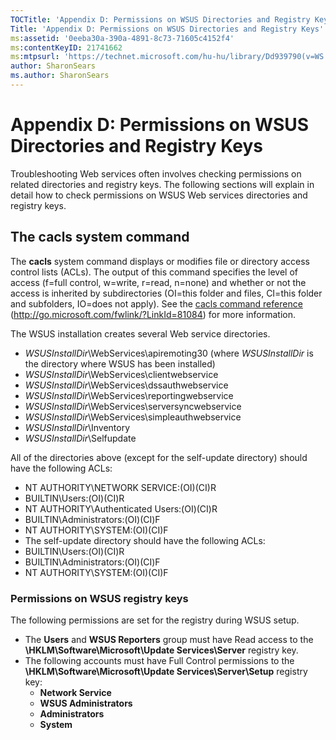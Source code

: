 ```yaml
---
TOCTitle: 'Appendix D: Permissions on WSUS Directories and Registry Keys'
Title: 'Appendix D: Permissions on WSUS Directories and Registry Keys'
ms:assetid: '0eeba30a-390a-4891-8c73-71605c4152f4'
ms:contentKeyID: 21741662
ms:mtpsurl: 'https://technet.microsoft.com/hu-hu/library/Dd939790(v=WS.10)'
author: SharonSears
ms.author: SharonSears
---
```


Appendix D: Permissions on WSUS Directories and Registry Keys
=============================================================

Troubleshooting Web services often involves checking permissions on related directories and registry keys. The following sections will explain in detail how to check permissions on WSUS Web services directories and registry keys.

The cacls system command
------------------------

The **cacls** system command displays or modifies file or directory access control lists (ACLs). The output of this command specifies the level of access (f=full control, w=write, r=read, n=none) and whether or not the access is inherited by subdirectories (OI=this folder and files, CI=this folder and subfolders, IO=does not apply). See the [cacls command reference](http://go.microsoft.com/fwlink/?linkid=81084) (http://go.microsoft.com/fwlink/?LinkId=81084) for more information.

The WSUS installation creates several Web service directories.

-   *WSUSInstallDir*\\WebServices\\apiremoting30 (where *WSUSInstallDir* is the directory where WSUS has been installed)
-   *WSUSInstallDir*\\WebServices\\clientwebservice
-   *WSUSInstallDir*\\WebServices\\dssauthwebservice
-   *WSUSInstallDir*\\WebServices\\reportingwebservice
-   *WSUSInstallDir*\\WebServices\\serversyncwebservice
-   *WSUSInstallDir*\\WebServices\\simpleauthwebservice
-   *WSUSInstallDir*\\Inventory
-   *WSUSInstallDir*\\Selfupdate

All of the directories above (except for the self-update directory) should have the following ACLs:

-   NT AUTHORITY\\NETWORK SERVICE:(OI)(CI)R
-   BUILTIN\\Users:(OI)(CI)R
-   NT AUTHORITY\\Authenticated Users:(OI)(CI)R
-   BUILTIN\\Administrators:(OI)(CI)F
-   NT AUTHORITY\\SYSTEM:(OI)(CI)F
-   The self-update directory should have the following ACLs:
-   BUILTIN\\Users:(OI)(CI)R
-   BUILTIN\\Administrators:(OI)(CI)F
-   NT AUTHORITY\\SYSTEM:(OI)(CI)F

### Permissions on WSUS registry keys

The following permissions are set for the registry during WSUS setup.

-   The **Users** and **WSUS Reporters** group must have Read access to the **\\HKLM\\Software\\Microsoft\\Update Services\\Server** registry key.
-   The following accounts must have Full Control permissions to the **\\HKLM\\Software\\Microsoft\\Update Services\\Server\\Setup** registry key:
    -   **Network Service**
    -   **WSUS Administrators**
    -   **Administrators**
    -   **System**
